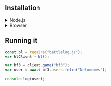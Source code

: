 ## Installation

<details>

<summary><bold>Node.js</bold></summary>
<br/>

If you are installing battlelog.js in a Node.js environment:

If you want to install this trough the NPM registry.

```bash
npm i battlelog.js
```

Or if you use Yarn:

```bash
yarn add battlelog.js
```

You can even install it from GitHub:

```bash
npm i Nefomemes/battlelog.js
```

Or if you use Yarn:

```
yarn add https://github.com/Nefomemes/battlelog.js.git
```

</details>
<details>
<summary>Browser</summary>

<br/>

First of all, you will need to get a CDN link. You can find a CDN link for this
library in pretty much any major CDN services, like
[JSDelivr](https://www.jsdelivr.com/package/npm/battlelog.js),
[UnPKG](https://unpkg.com/), and [GitCDN](https://gitcdn.link)

You can use two bundles, one is the development bundle (dist/bundle.dev.js) and the
minified production bundle (dist/bundle.prod.min.js)

Then you can of course paste the CDN link to your HTML app.

```html
<script src="Battlelog.js CDN link"></script>
```

For example using GitCDN:

```html
<script src="gitcdn.link/cdn/Nefomemes/battlelog.js/master/dist/bundle.prod.min.js"></script>
```

Secondly, Battlelog.js expects users to install Axios as well. When you install Battlelog.js for Node.js environments (NPM/Yarn), Axios should get automatically installed. But this isn't the case for browsers. You will have to manually add Axios into your HTML app.

Also, make sure Axios is loaded **before** BattlelogJS.

```html
<script src="https://cdn.jsdelivr.net/npm/axios/dist/axios.min.js"></script>
<script src="Battlelog.js CDN link"></script>
```

</details>

## Running it

```js
const bl = require("battlelog.js");
var blClient = bl();

var bf3 = client.game("bf3");
var user = await bf3.users.fetch("Nefomemes");

console.log(user);
```
